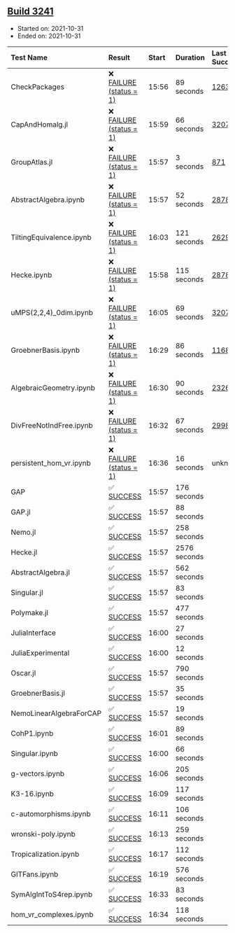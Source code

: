 ## [Build 3241](https://oscarci.mathematik.uni-kl.de/job/oscar-stable/3241/)

* Started on: 2021-10-31
* Ended on: 2021-10-31

| Test Name    | Result | Start | Duration | Last Success | First Failure |
|:-------------|:-------|:------|:---------|:-------------|:--------------|
| CheckPackages | ❌ [FAILURE (status = 1)](https://oscarci.mathematik.uni-kl.de/job/oscar-stable/3241/artifact/logs/build-3241/CheckPackages.log) | 15:56 | 89 seconds | [1263](https://oscarci.mathematik.uni-kl.de/job/oscar-stable/1263/) | [1264](https://oscarci.mathematik.uni-kl.de/job/oscar-stable/1264/) |
| CapAndHomalg.jl | ❌ [FAILURE (status = 1)](https://oscarci.mathematik.uni-kl.de/job/oscar-stable/3241/artifact/logs/build-3241/CapAndHomalg.jl.log) | 15:59 | 66 seconds | [3207](https://oscarci.mathematik.uni-kl.de/job/oscar-stable/3207/) | [3208](https://oscarci.mathematik.uni-kl.de/job/oscar-stable/3208/) |
| GroupAtlas.jl | ❌ [FAILURE (status = 1)](https://oscarci.mathematik.uni-kl.de/job/oscar-stable/3241/artifact/logs/build-3241/GroupAtlas.jl.log) | 15:57 | 3 seconds | [871](https://oscarci.mathematik.uni-kl.de/job/oscar-stable/871/) | [872](https://oscarci.mathematik.uni-kl.de/job/oscar-stable/872/) |
| AbstractAlgebra.ipynb | ❌ [FAILURE (status = 1)](https://oscarci.mathematik.uni-kl.de/job/oscar-stable/3241/artifact/logs/build-3241/AbstractAlgebra.ipynb.log) | 15:57 | 52 seconds | [2878](https://oscarci.mathematik.uni-kl.de/job/oscar-stable/2878/) | [2879](https://oscarci.mathematik.uni-kl.de/job/oscar-stable/2879/) |
| TiltingEquivalence.ipynb | ❌ [FAILURE (status = 1)](https://oscarci.mathematik.uni-kl.de/job/oscar-stable/3241/artifact/logs/build-3241/TiltingEquivalence.ipynb.log) | 16:03 | 121 seconds | [2629](https://oscarci.mathematik.uni-kl.de/job/oscar-stable/2629/) | [2630](https://oscarci.mathematik.uni-kl.de/job/oscar-stable/2630/) |
| Hecke.ipynb | ❌ [FAILURE (status = 1)](https://oscarci.mathematik.uni-kl.de/job/oscar-stable/3241/artifact/logs/build-3241/Hecke.ipynb.log) | 15:58 | 115 seconds | [2878](https://oscarci.mathematik.uni-kl.de/job/oscar-stable/2878/) | [2879](https://oscarci.mathematik.uni-kl.de/job/oscar-stable/2879/) |
| uMPS(2,2,4)_0dim.ipynb | ❌ [FAILURE (status = 1)](https://oscarci.mathematik.uni-kl.de/job/oscar-stable/3241/artifact/logs/build-3241/uMPS-2-2-4-_0dim.ipynb.log) | 16:05 | 69 seconds | [3207](https://oscarci.mathematik.uni-kl.de/job/oscar-stable/3207/) | [3208](https://oscarci.mathematik.uni-kl.de/job/oscar-stable/3208/) |
| GroebnerBasis.ipynb | ❌ [FAILURE (status = 1)](https://oscarci.mathematik.uni-kl.de/job/oscar-stable/3241/artifact/logs/build-3241/GroebnerBasis.ipynb.log) | 16:29 | 86 seconds | [1168](https://oscarci.mathematik.uni-kl.de/job/oscar-stable/1168/) | [1169](https://oscarci.mathematik.uni-kl.de/job/oscar-stable/1169/) |
| AlgebraicGeometry.ipynb | ❌ [FAILURE (status = 1)](https://oscarci.mathematik.uni-kl.de/job/oscar-stable/3241/artifact/logs/build-3241/AlgebraicGeometry.ipynb.log) | 16:30 | 90 seconds | [2326](https://oscarci.mathematik.uni-kl.de/job/oscar-stable/2326/) | [2327](https://oscarci.mathematik.uni-kl.de/job/oscar-stable/2327/) |
| DivFreeNotIndFree.ipynb | ❌ [FAILURE (status = 1)](https://oscarci.mathematik.uni-kl.de/job/oscar-stable/3241/artifact/logs/build-3241/DivFreeNotIndFree.ipynb.log) | 16:32 | 67 seconds | [2998](https://oscarci.mathematik.uni-kl.de/job/oscar-stable/2998/) | [2999](https://oscarci.mathematik.uni-kl.de/job/oscar-stable/2999/) |
| persistent_hom_vr.ipynb | ❌ [FAILURE (status = 1)](https://oscarci.mathematik.uni-kl.de/job/oscar-stable/3241/artifact/logs/build-3241/persistent_hom_vr.ipynb.log) | 16:36 | 16 seconds | unknown | unknown |
| GAP | ✅ [SUCCESS](https://oscarci.mathematik.uni-kl.de/job/oscar-stable/3241/artifact/logs/build-3241/GAP.log) | 15:57 | 176 seconds |  |  |
| GAP.jl | ✅ [SUCCESS](https://oscarci.mathematik.uni-kl.de/job/oscar-stable/3241/artifact/logs/build-3241/GAP.jl.log) | 15:57 | 88 seconds |  |  |
| Nemo.jl | ✅ [SUCCESS](https://oscarci.mathematik.uni-kl.de/job/oscar-stable/3241/artifact/logs/build-3241/Nemo.jl.log) | 15:57 | 258 seconds |  |  |
| Hecke.jl | ✅ [SUCCESS](https://oscarci.mathematik.uni-kl.de/job/oscar-stable/3241/artifact/logs/build-3241/Hecke.jl.log) | 15:57 | 2576 seconds |  |  |
| AbstractAlgebra.jl | ✅ [SUCCESS](https://oscarci.mathematik.uni-kl.de/job/oscar-stable/3241/artifact/logs/build-3241/AbstractAlgebra.jl.log) | 15:57 | 562 seconds |  |  |
| Singular.jl | ✅ [SUCCESS](https://oscarci.mathematik.uni-kl.de/job/oscar-stable/3241/artifact/logs/build-3241/Singular.jl.log) | 15:57 | 83 seconds |  |  |
| Polymake.jl | ✅ [SUCCESS](https://oscarci.mathematik.uni-kl.de/job/oscar-stable/3241/artifact/logs/build-3241/Polymake.jl.log) | 15:57 | 477 seconds |  |  |
| JuliaInterface | ✅ [SUCCESS](https://oscarci.mathematik.uni-kl.de/job/oscar-stable/3241/artifact/logs/build-3241/JuliaInterface.log) | 16:00 | 27 seconds |  |  |
| JuliaExperimental | ✅ [SUCCESS](https://oscarci.mathematik.uni-kl.de/job/oscar-stable/3241/artifact/logs/build-3241/JuliaExperimental.log) | 16:00 | 12 seconds |  |  |
| Oscar.jl | ✅ [SUCCESS](https://oscarci.mathematik.uni-kl.de/job/oscar-stable/3241/artifact/logs/build-3241/Oscar.jl.log) | 15:57 | 790 seconds |  |  |
| GroebnerBasis.jl | ✅ [SUCCESS](https://oscarci.mathematik.uni-kl.de/job/oscar-stable/3241/artifact/logs/build-3241/GroebnerBasis.jl.log) | 15:57 | 35 seconds |  |  |
| NemoLinearAlgebraForCAP | ✅ [SUCCESS](https://oscarci.mathematik.uni-kl.de/job/oscar-stable/3241/artifact/logs/build-3241/NemoLinearAlgebraForCAP.log) | 15:57 | 19 seconds |  |  |
| CohP1.ipynb | ✅ [SUCCESS](https://oscarci.mathematik.uni-kl.de/job/oscar-stable/3241/artifact/logs/build-3241/CohP1.ipynb.log) | 16:01 | 89 seconds |  |  |
| Singular.ipynb | ✅ [SUCCESS](https://oscarci.mathematik.uni-kl.de/job/oscar-stable/3241/artifact/logs/build-3241/Singular.ipynb.log) | 16:00 | 66 seconds |  |  |
| g-vectors.ipynb | ✅ [SUCCESS](https://oscarci.mathematik.uni-kl.de/job/oscar-stable/3241/artifact/logs/build-3241/g-vectors.ipynb.log) | 16:06 | 205 seconds |  |  |
| K3-16.ipynb | ✅ [SUCCESS](https://oscarci.mathematik.uni-kl.de/job/oscar-stable/3241/artifact/logs/build-3241/K3-16.ipynb.log) | 16:09 | 117 seconds |  |  |
| c-automorphisms.ipynb | ✅ [SUCCESS](https://oscarci.mathematik.uni-kl.de/job/oscar-stable/3241/artifact/logs/build-3241/c-automorphisms.ipynb.log) | 16:11 | 106 seconds |  |  |
| wronski-poly.ipynb | ✅ [SUCCESS](https://oscarci.mathematik.uni-kl.de/job/oscar-stable/3241/artifact/logs/build-3241/wronski-poly.ipynb.log) | 16:13 | 259 seconds |  |  |
| Tropicalization.ipynb | ✅ [SUCCESS](https://oscarci.mathematik.uni-kl.de/job/oscar-stable/3241/artifact/logs/build-3241/Tropicalization.ipynb.log) | 16:17 | 112 seconds |  |  |
| GITFans.ipynb | ✅ [SUCCESS](https://oscarci.mathematik.uni-kl.de/job/oscar-stable/3241/artifact/logs/build-3241/GITFans.ipynb.log) | 16:19 | 576 seconds |  |  |
| SymAlgIntToS4rep.ipynb | ✅ [SUCCESS](https://oscarci.mathematik.uni-kl.de/job/oscar-stable/3241/artifact/logs/build-3241/SymAlgIntToS4rep.ipynb.log) | 16:33 | 83 seconds |  |  |
| hom_vr_complexes.ipynb | ✅ [SUCCESS](https://oscarci.mathematik.uni-kl.de/job/oscar-stable/3241/artifact/logs/build-3241/hom_vr_complexes.ipynb.log) | 16:34 | 118 seconds |  |  |
